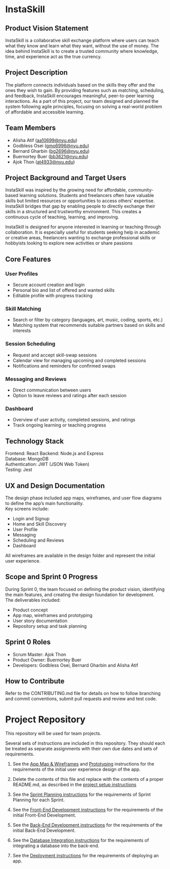 # InstaSkill

## Product Vision Statement
InstaSkill is a collaborative skill exchange platform where users can teach what they know and learn what they want, without the use of money.  The idea behind InstaSkill is to create a trusted community where knowledge, time, and experience act as the true currency.  

## Project Description
The platform connects individuals based on the skills they offer and the ones they wish to gain. By providing features such as matching, scheduling, and feedback, InstaSkill encourages meaningful, peer-to-peer learning interactions. As a part of this project, our team designed and planned the system following agile principles, focusing on solving a real-world problem of affordable and accessible learning.

## Team Members
- Alisha Atif (aa10699@nyu.edu)  
- Godbless Osei (gmo6996@nyu.edu)  
- Bernard Gharbin (bg2696@nyu.edu)  
- Buernortey Buer (bb3621@nyu.edu)  
- Ajok Thon (at4933@nyu.edu)  

## Project Background and Target Users
InstaSkill was inspired by the growing need for affordable, community-based learning solutions. Students and freelancers often have valuable skills but limited resources or opportunities to access others’ expertise. InstaSkill bridges that gap by enabling people to directly exchange their skills in a structured and trustworthy environment. This creates a continuous cycle of teaching, learning, and improving.

InstaSkill is designed for anyone interested in learning or teaching through collaboration.  It is especially useful for students seeking help in academic or creative areas, freelancers wanting to exchange professional skills  or hobbyists looking to explore new activities or share passions  

## Core Features
### User Profiles
- Secure account creation and login  
- Personal bio and list of offered and wanted skills  
- Editable profile with progress tracking

### Skill Matching
- Search or filter by category (languages, art, music, coding, sports, etc.)  
- Matching system that recommends suitable partners based on skills and interests

### Session Scheduling
- Request and accept skill-swap sessions  
- Calendar view for managing upcoming and completed sessions  
- Notifications and reminders for confirmed swaps

### Messaging and Reviews
- Direct communication between users  
- Option to leave reviews and ratings after each session  

### Dashboard
- Overview of user activity, completed sessions, and ratings  
- Track ongoing learning or teaching progress  


## Technology Stack
Frontend: React 
Backend: Node.js and Express  
Database: MongoDB  
Authentication: JWT (JSON Web Token)  
Testing: Jest 

## UX and Design Documentation
The design phase included app maps, wireframes, and user flow diagrams to define the app’s main functionality.  
Key screens include:
- Login and Signup  
- Home and Skill Discovery  
- User Profile  
- Messaging  
- Scheduling and Reviews  
- Dashboard  

All wireframes are available in the design folder and represent the initial user experience.

## Scope and Sprint 0 Progress
During Sprint 0, the team focused on defining the product vision, identifying the main features, and creating the design foundation for development.  
The deliverables included:
- Product concept 
- App map, wireframes and prototyping  
- User story documentation  
- Repository setup and task planning  

## Sprint 0 Roles
- Scrum Master: Ajok Thon 
- Product Owner: Buernortey Buer  
- Developers: Godbless Osei, Bernard Gharbin and Alisha Atif

## How to Contribute
Refer to the CONTRIBUTING.md file for details on how to follow branching and commit conventions, submit pull requests and review and test code.
 
# Project Repository

This repository will be used for team projects.

Several sets of instructions are included in this repository. They should each be treated as separate assignments with their own due dates and sets of requirements.

1. See the [App Map & Wireframes](instructions-0a-app-map-wireframes.md) and [Prototyping](./instructions-0b-prototyping.md) instructions for the requirements of the initial user experience design of the app.

1. Delete the contents of this file and replace with the contents of a proper README.md, as described in the [project setup instructions](./instructions-0c-project-setup.md)

1. See the [Sprint Planning instructions](instructions-0d-sprint-planning.md) for the requirements of Sprint Planning for each Sprint.

1. See the [Front-End Development instructions](./instructions-1-front-end.md) for the requirements of the initial Front-End Development.

1. See the [Back-End Development instructions](./instructions-2-back-end.md) for the requirements of the initial Back-End Development.

1. See the [Database Integration instructions](./instructions-3-database.md) for the requirements of integrating a database into the back-end.

1. See the [Deployment instructions](./instructions-4-deployment.md) for the requirements of deploying an app.
